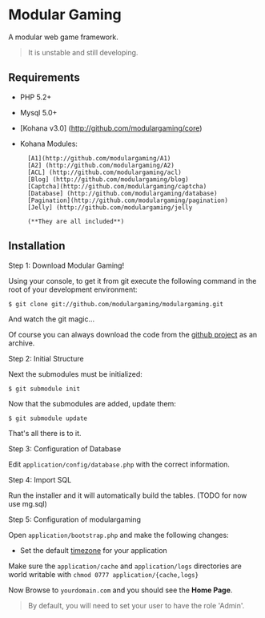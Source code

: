# Modular Gaming

A modular web game framework.

> It is unstable and still developing.

## Requirements

* PHP 5.2+
* Mysql 5.0+
* [Kohana v3.0] (http://github.com/modulargaming/core)
* Kohana Modules: 

		[A1](http://github.com/modulargaming/A1)
		[A2] (http://github.com/modulargaming/A2)
		[ACL] (http://github.com/modulargaming/acl)
		[Blog] (http://github.com/modulargaming/blog)
		[Captcha](http://github.com/modulargaming/captcha)
		[Database] (http://github.com/modulargaming/database)
		[Pagination](http://github.com/modulargaming/pagination)
		[Jelly] (http://github.com/modulargaming/jelly 

		(**They are all included**)

## Installation

Step 1: Download Modular Gaming!

Using your console, to get it from git execute the following command in the root of your development environment:

	$ git clone git://github.com/modulargaming/modulargaming.git

And watch the git magic...

Of course you can always download the code from the [github project](http://github.com/modulargaming/modulargaming) as an archive.

Step 2: Initial Structure

Next the submodules must be initialized:

	$ git submodule init
	
Now that the submodules are added, update them:

	$ git submodule update

That's all there is to it.

Step 3: Configuration of Database

Edit `application/config/database.php` with the correct information.

Step 4: Import SQL

Run the installer and it will automatically build the tables. (TODO for now use mg.sql)


Step 5: Configuration of modulargaming

Open `application/bootstrap.php` and make the following changes: 

* Set the default [timezone](http://php.net/timezones) for your application

Make sure the `application/cache` and `application/logs` directories are world writable with `chmod 0777 application/{cache,logs}`


Now Browse to `yourdomain.com` and you should see the **Home Page**.

> By default, you will need to set your user to have the role 'Admin'.

